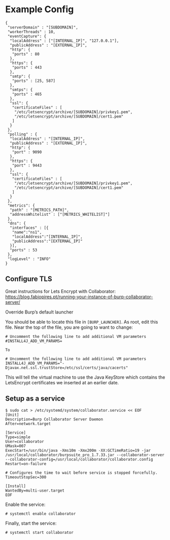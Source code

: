 # Example Config

```
{
 "serverDomain" : "[SUBDOMAIN]",
 "workerThreads" : 10,
 "eventCapture": {
  "localAddress" : ["[INTERNAL_IP]", "127.0.0.1"],
  "publicAddress" : "[EXTERNAL_IP]",
  "http": {
   "ports" : 80
  },
  "https": {
   "ports" : 443
  },
  "smtp": {
   "ports" : [25, 587]
  },
  "smtps": {
   "ports" : 465
  },
  "ssl": {
   "certificateFiles" : [
    "/etc/letsencrypt/archive/[SUBDOMAIN]/privkey1.pem",
    "/etc/letsencrypt/archive/[SUBDOMAIN]/cert1.pem"
   ]
  }
 },
 "polling" : {
  "localAddress" : "[INTERNAL_IP]",
  "publicAddress" : "[EXTERNAL_IP]",
  "http": {
   "port" : 9090
  },
  "https": {
   "port" : 9443
  },
  "ssl": {
   "certificateFiles" : [
    "/etc/letsencrypt/archive/[SUBDOMAIN]/privkey1.pem",
    "/etc/letsencrypt/archive/[SUBDOMAIN]/cert1.pem"
   ]
  }
 },
 "metrics": {
  "path" : "[METRICS_PATH]",
  "addressWhitelist" : ["[METRICS_WHITELIST]"]
 },
 "dns": {
  "interfaces" : [{
   "name":"ns1",
   "localAddress":"[INTERNAL_IP]",
   "publicAddress":"[EXTERNAL_IP]"
  }],
  "ports" : 53
 },
 "logLevel" : "INFO"
}
```

## Configure TLS

Great instructions for Lets Encrypt with Collaborator: https://blog.fabiopires.pt/running-your-instance-of-burp-collaborator-server/

Override Burp’s default launcher

You should be able to locate this file in `[BURP_LAUNCHER]`. As root, edit this file. Near the top of the file, you are going to want to change:

```
# Uncomment the following line to add additional VM parameters
#INSTALL4J_ADD_VM_PARAMS=

To

# Uncomment the following line to add additional VM parameters
INSTALL4J_ADD_VM_PARAMS="-Djavax.net.ssl.trustStore=/etc/ssl/certs/java/cacerts"
```

This will tell the virtual machine to use the Java KeyStore which contains the LetsEncrypt certificates we inserted at an earlier date.

## Setup as a service

```
$ sudo cat > /etc/systemd/system/collaborator.service << EOF
[Unit]
Description=Burp Collaborator Server Daemon
After=network.target

[Service]
Type=simple
User=collaborator
UMask=007
ExecStart=/usr/bin/java -Xms10m -Xmx200m -XX:GCTimeRatio=19 -jar /usr/local/collaborator/burpsuite_pro_1.7.33.jar --collaborator-server --collaborator-config=/usr/local/collaborator/collaborator.config
Restart=on-failure

# Configures the time to wait before service is stopped forcefully.
TimeoutStopSec=300

[Install]
WantedBy=multi-user.target
EOF
```

Enable the service:

```
# systemctl enable collaborator
```

Finally, start the service:

```
# systemctl start collaborator
```